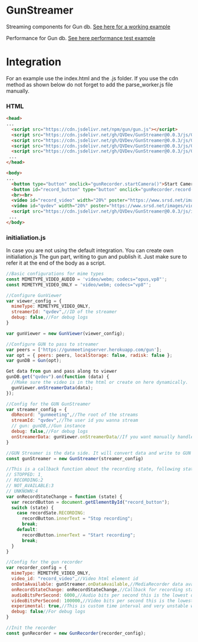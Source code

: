 # GunStreamer
Streaming components for Gun db. [See here for a working example](https://qvdev.github.io/GunStreamer)

Performance for Gun db. [See here performance test example](https://qvdev.github.io/GunStreamer/performance)

# Integration
For an example use the index.html and the .js folder. If you use the cdn method as shown below do not forget to add the parse_worker.js file manually.

### HTML
```html
<head>
...
  <script src="https://cdn.jsdelivr.net/npm/gun/gun.js"></script>
  <script src="https://cdn.jsdelivr.net/gh/QVDev/GunStreamer@0.0.3/js/GunRecorder.js"></script>
  <script src="https://cdn.jsdelivr.net/gh/QVDev/GunStreamer@0.0.3/js/GunStreamer.js"></script>
  <script src="https://cdn.jsdelivr.net/gh/QVDev/GunStreamer@0.0.3/js/GunViewer.js"></script>
  <script src="https://cdn.jsdelivr.net/gh/QVDev/GunStreamer@0.0.3/js/GunViewer.js"></script>
 ... 
</head>
```

```html
<body>
...
  <button type="button" onclick="gunRecorder.startCamera()">Start Camera</button>
  <button id="record_button" type="button" onclick="gunRecorder.record()">Start Recording</button>
  <br><br>
  <video id="record_video" width="20%" poster="https://www.srsd.net/images/video-poster.png" autoplay controls muted /><!-- Streamer -->
  <video id="qvdev" width="20%" poster="https://www.srsd.net/images/video-poster.png" autoplay muted/><!-- Viewer id is equal to streamId -->
  <script src="https://cdn.jsdelivr.net/gh/QVDev/GunStreamer@0.0.3/js/integration.js"></script><!-- Default integration -->
 ...
</body>
```

### initialiation.js 
In case you are not using the default integration. You can create own initialiation.js The gun part, writing to gun and publish it.
Just make sure to refer it at the end of the body as a script.

```javascript
//Basic configurations for mime types
const MIMETYPE_VIDEO_AUDIO = 'video/webm; codecs="opus,vp8"';
const MIMETYPE_VIDEO_ONLY = 'video/webm; codecs="vp8"';

//Configure GunViewer 
var viewer_config = {
  mimeType: MIMETYPE_VIDEO_ONLY,
  streamerId: "qvdev",//ID of the streamer
  debug: false,//For debug logs  
}

var gunViewer = new GunViewer(viewer_config);

//Configure GUN to pass to streamer
var peers = ['https://gunmeetingserver.herokuapp.com/gun'];
var opt = { peers: peers, localStorage: false, radisk: false };
var gunDB = Gun(opt);

Get data from gun and pass along to viewer
gunDB.get("qvdev").on(function (data) {
  //Make sure the video is in the html or create on here dynamically.
  gunViewer.onStreamerData(data);
});
```

```javascript
//Config for the GUN GunStreamer
var streamer_config = {
  dbRecord: "gunmeeting",//The root of the streams
  streamId: "qvdev",//The user id you wanna stream
  // gun: gunDB,//Gun instance
  debug: false,//For debug logs
  onStreamerData: gunViewer.onStreamerData//If you want manually handle the data manually
}
```

```javascript
//GUN Streamer is the data side. It will convert data and write to GUN db
const gunStreamer = new GunStreamer(streamer_config)

//This is a callback function about the recording state, following states possible
// STOPPED: 1¸
// RECORDING:2
// NOT_AVAILABLE:3
// UNKNOWN:4
var onRecordStateChange = function (state) {
  var recordButton = document.getElementById("record_button");
  switch (state) {
    case recordSate.RECORDING:
      recordButton.innerText = "Stop recording";
      break;
    default:
      recordButton.innerText = "Start recording";
      break;
  }
}

//Config for the gun recorder
var recorder_config = {
  mimeType: MIMETYPE_VIDEO_ONLY,
  video_id: "record_video",//Video html element id
  onDataAvailable: gunStreamer.onDataAvailable,//MediaRecorder data available callback
  onRecordStateChange: onRecordStateChange,//Callback for recording state
  audioBitsPerSecond: 6000,//Audio bits per second this is the lowest quality
  videoBitsPerSecond: 100000,//Video bits per second this is the lowest quality
  experimental: true,//This is custom time interval and very unstable with audio. Only video is more stable is interval quick enough? Audio
  debug: false//For debug logs
}

//Init the recorder
const gunRecorder = new GunRecorder(recorder_config);
```
